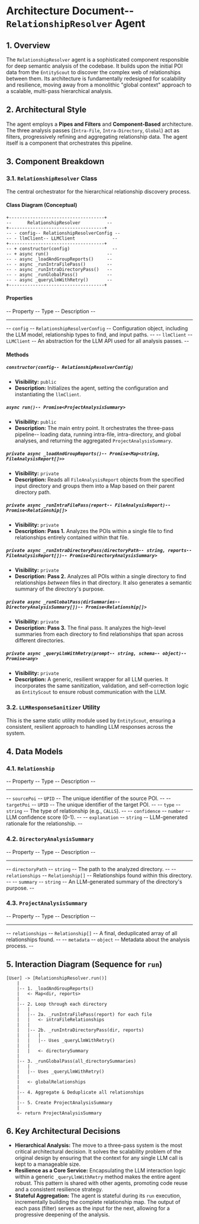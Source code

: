 # Architecture Document-- `RelationshipResolver` Agent

## 1. Overview

The `RelationshipResolver` agent is a sophisticated component responsible for deep semantic analysis of the codebase. It builds upon the initial POI data from the `EntityScout` to discover the complex web of relationships between them. Its architecture is fundamentally redesigned for scalability and resilience, moving away from a monolithic "global context" approach to a scalable, multi-pass hierarchical analysis.

## 2. Architectural Style

The agent employs a **Pipes and Filters** and **Component-Based** architecture. The three analysis passes (`Intra-File`, `Intra-Directory`, `Global`) act as filters, progressively refining and aggregating relationship data. The agent itself is a component that orchestrates this pipeline.

## 3. Component Breakdown

### 3.1. `RelationshipResolver` Class

The central orchestrator for the hierarchical relationship discovery process.

#### Class Diagram (Conceptual)

```
+------------------------------------+
--      RelationshipResolver          --
+------------------------------------+
-- - config-- RelationshipResolverConfig --
-- - llmClient-- LLMClient              --
+------------------------------------+
-- + constructor(config)                --
-- + async run()                      --
-- - async _loadAndGroupReports()     --
-- - async _runIntraFilePass()        --
-- - async _runIntraDirectoryPass()   --
-- - async _runGlobalPass()           --
-- - async _queryLlmWithRetry()       --
+------------------------------------+
```

#### Properties

-- Property -- Type -- Description --
-- --- -- --- -- --- --
-- `config` -- `RelationshipResolverConfig` -- Configuration object, including the LLM model, relationship types to find, and input paths. --
-- `llmClient` -- `LLMClient` -- An abstraction for the LLM API used for all analysis passes. --

#### Methods

##### `constructor(config-- RelationshipResolverConfig)`
- **Visibility:** `public`
- **Description:** Initializes the agent, setting the configuration and instantiating the `llmClient`.

##### `async run()-- Promise<ProjectAnalysisSummary>`
- **Visibility:** `public`
- **Description:** The main entry point. It orchestrates the three-pass pipeline-- loading data, running intra-file, intra-directory, and global analyses, and returning the aggregated `ProjectAnalysisSummary`.

##### `private async _loadAndGroupReports()-- Promise<Map<string, FileAnalysisReport[]>>`
- **Visibility:** `private`
- **Description:** Reads all `FileAnalysisReport` objects from the specified input directory and groups them into a Map based on their parent directory path.

##### `private async _runIntraFilePass(report-- FileAnalysisReport)-- Promise<Relationship[]>`
- **Visibility:** `private`
- **Description:** **Pass 1.** Analyzes the POIs within a single file to find relationships entirely contained within that file.

##### `private async _runIntraDirectoryPass(directoryPath-- string, reports-- FileAnalysisReport[])-- Promise<DirectoryAnalysisSummary>`
- **Visibility:** `private`
- **Description:** **Pass 2.** Analyzes all POIs within a single directory to find relationships *between* files in that directory. It also generates a semantic summary of the directory's purpose.

##### `private async _runGlobalPass(dirSummaries-- DirectoryAnalysisSummary[])-- Promise<Relationship[]>`
- **Visibility:** `private`
- **Description:** **Pass 3.** The final pass. It analyzes the high-level summaries from each directory to find relationships that span across different directories.

##### `private async _queryLlmWithRetry(prompt-- string, schema-- object)-- Promise<any>`
- **Visibility:** `private`
- **Description:** A generic, resilient wrapper for all LLM queries. It incorporates the same sanitization, validation, and self-correction logic as `EntityScout` to ensure robust communication with the LLM.

### 3.2. `LLMResponseSanitizer` Utility
This is the same static utility module used by `EntityScout`, ensuring a consistent, resilient approach to handling LLM responses across the system.

## 4. Data Models

### 4.1. `Relationship`
-- Property -- Type -- Description --
-- --- -- --- -- --- --
-- `sourcePoi` -- `UPID` -- The unique identifier of the source POI. --
-- `targetPoi` -- `UPID` -- The unique identifier of the target POI. --
-- `type` -- `string` -- The type of relationship (e.g., `CALLS`). --
-- `confidence` -- `number` -- LLM confidence score (0-1). --
-- `explanation` -- `string` -- LLM-generated rationale for the relationship. --

### 4.2. `DirectoryAnalysisSummary`
-- Property -- Type -- Description --
-- --- -- --- -- --- --
-- `directoryPath` -- `string` -- The path to the analyzed directory. --
-- `relationships` -- `Relationship[]` -- Relationships found within this directory. --
-- `summary` -- `string` -- An LLM-generated summary of the directory's purpose. --

### 4.3. `ProjectAnalysisSummary`
-- Property -- Type -- Description --
-- --- -- --- -- --- --
-- `relationships` -- `Relationship[]` -- A final, deduplicated array of all relationships found. --
-- `metadata` -- `object` -- Metadata about the analysis process. --

## 5. Interaction Diagram (Sequence for `run`)

```
[User] -> [RelationshipResolver.run()]
    |
    |-- 1. _loadAndGroupReports()
    |   <- Map<dir, reports>
    |
    |-- 2. Loop through each directory
    |   |
    |   |-- 2a. _runIntraFilePass(report) for each file
    |   |   <- intraFileRelationships
    |   |
    |   |-- 2b. _runIntraDirectoryPass(dir, reports)
    |   |   |
    |   |   |-- Uses _queryLlmWithRetry()
    |   |
    |   |   <- directorySummary
    |
    |-- 3. _runGlobalPass(all_directorySummaries)
    |   |
    |   |-- Uses _queryLlmWithRetry()
    |
    |   <- globalRelationships
    |
    |-- 4. Aggregate & Deduplicate all relationships
    |
    |-- 5. Create ProjectAnalysisSummary
    |
    <- return ProjectAnalysisSummary
```

## 6. Key Architectural Decisions

- **Hierarchical Analysis:** The move to a three-pass system is the most critical architectural decision. It solves the scalability problem of the original design by ensuring that the context for any single LLM call is kept to a manageable size.
- **Resilience as a Core Service:** Encapsulating the LLM interaction logic within a generic `_queryLlmWithRetry` method makes the entire agent robust. This pattern is shared with other agents, promoting code reuse and a consistent resilience strategy.
- **Stateful Aggregation:** The agent is stateful during its `run` execution, incrementally building the complete relationship map. The output of each pass (filter) serves as the input for the next, allowing for a progressive deepening of the analysis.